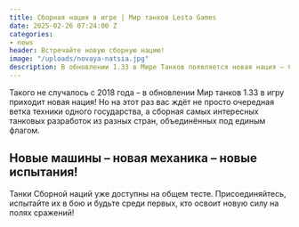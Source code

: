 ```yaml
---
title: Сборная нация в игре | Мир танков Lesta Games
date: 2025-02-26 07:24:00 Z
categories:
- news
header: Встречайте новую сборную нацию!
image: "/uploads/novaya-natsia.jpg"
description: В обновлении 1.33 в Мире Танков появляется новая нация – Сборная, объединяющая лучшие танковые разработки разных стран. 
---
```


Такого не случалось с 2018 года – в обновлении Мир танков 1.33 в игру приходит новая нация! Но на этот раз вас ждёт не просто очередная ветка техники одного государства, а сборная самых интересных танковых разработок из разных стран, объединённых под единым флагом.

## Новые машины – новая механика – новые испытания!

Танки Сборной наций уже доступны на общем тесте. Присоединяйтесь, испытайте их в бою и будьте среди первых, кто освоит новую силу на полях сражений!

<!-- Yandex.RTB R-A-1959236-7 -->
<div id="yandex_rtb_R-A-1959236-7"></div>
<script>window.yaContextCb.push(()=>{
	Ya.Context.AdvManager.render({
		"blockId": "R-A-1959236-7",
		"renderTo": "yandex_rtb_R-A-1959236-7"
	})
})
</script>

